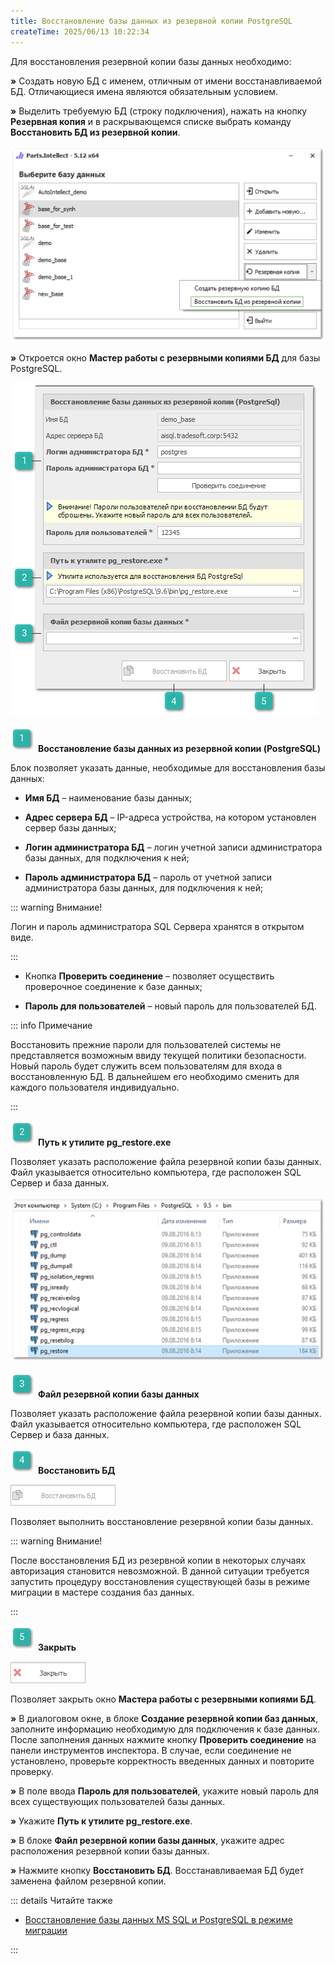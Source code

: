 ```yaml
---
title: Восстановление базы данных из резервной копии PostgreSQL
createTime: 2025/06/13 10:22:34
---
```

Для восстановления резервной копии базы данных необходимо:

**»** Создать новую БД с именем, отличным от имени восстанавливаемой БД. Отличающиеся имена являются обязательным условием.

**»** Выделить требуемую БД (строку подключения), нажать на кнопку **Резервная копия** и в раскрывающемся списке выбрать команду **Восстановить БД из резервной копии**.

![](../../../assets/work/three/259.png)

**»** Откроется окно **Мастер работы с резервными копиями БД** для базы PostgreSQL.

![](../../../assets/work/three/263.png)

![](../../../assets/work/three/007.png) **Восстановление базы данных из резервной копии (PostgreSQL)**

Блок позволяет указать данные, необходимые для восстановления базы данных:

- **Имя БД** – наименование базы данных;

- **Адрес сервера БД** – IP-адреса устройства, на котором установлен сервер базы данных;

- **Логин администратора БД** – логин учетной записи администратора базы данных, для подключения к ней;

- **Пароль администратора БД** – пароль от учетной записи администратора базы данных, для подключения к ней;

::: warning Внимание!

Логин и пароль администратора SQL Сервера хранятся в открытом виде.

:::

- Кнопка **Проверить соединение** – позволяет осуществить проверочное соединение к базе данных;

- **Пароль для пользователей** – новый пароль для пользователей БД.

::: info Примечание

Восстановить прежние пароли для пользователей системы не представляется возможным ввиду текущей политики безопасности. Новый пароль будет служить всем пользователям для входа в восстановленную БД. В дальнейшем его необходимо сменить для каждого пользователя индивидуально.

:::

![](../../../assets/work/three/009.png) **Путь к утилите pg\_restore.exe**

Позволяет указать расположение файла резервной копии базы данных. Файл указывается относительно компьютера, где расположен SQL Сервер и база данных. 

![](../../../assets/work/three/264.png)

![](../../../assets/work/three/010.png) **Файл резервной копии базы данных**

Позволяет указать расположение файла резервной копии базы данных. Файл указывается относительно компьютера, где расположен SQL Сервер и база данных. 

![](../../../assets/work/three/011.png) **Восстановить БД**

![](../../../assets/work/three/265.png)

Позволяет выполнить восстановление резервной копии базы данных.

::: warning Внимание!

После восстановления БД из резервной копии в некоторых случаях авторизация становится невозможной. В данной ситуации требуется запустить процедуру восстановления существующей базы в режиме миграции в мастере создания баз данных.

:::

![](../../../assets/work/three/012.png) **Закрыть**

![](../../../assets/work/three/266.png)

Позволяет закрыть окно **Мастера работы с резервными копиями БД**.

**»** В диалоговом окне, в блоке **Создание резервной копии баз данных**, заполните информацию необходимую для подключения к базе данных. После заполнения данных нажмите кнопку **Проверить соединение** на панели инструментов инспектора. В случае, если соединение не установлено, проверьте корректность введенных данных и повторите проверку.

**»** В поле ввода **Пароль для пользователей**, укажите новый пароль для всех существующих пользователей базы данных.

**»** Укажите **Путь к утилите pg\_restore.exe**.

**»** В блоке **Файл резервной копии базы данных**, укажите адрес расположения резервной копии базы данных.

**»** Нажмите кнопку **Восстановить БД**. Восстанавливаемая БД будет заменена файлом резервной копии.

::: details Читайте также

- [Восстановление базы данных MS SQL и PostgreSQL в режиме миграции](./vosstanovlenie_bd_v_rezhime_migratsii.md) 

:::